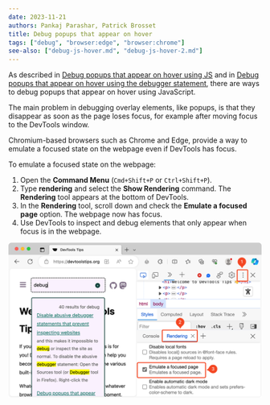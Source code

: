 ```yaml
---
date: 2023-11-21
authors: Pankaj Parashar, Patrick Brosset
title: Debug popups that appear on hover
tags: ["debug", "browser:edge", "browser:chrome"]
see-also: ["debug-js-hover.md", "debug-js-hover-2.md"]
---
```


As described in [Debug popups that appear on hover using JS](./debug-js-hover.md) and in [Debug popups that appear on hover using the debugger statement](./debug-js-hover-2.md), there are ways to debug popups that appear on hover using JavaScript.

The main problem in debugging overlay elements, like popups, is that they disappear as soon as the page loses focus, for example after moving focus to the DevTools window.

Chromium-based browsers such as Chrome and Edge, provide a way to emulate a focused state on the webpage even if DevTools has focus.

To emulate a focused state on the webpage:

1. Open the **Command Menu** (`Cmd+Shift+P` or `Ctrl+Shift+P`).
1. Type **rendering** and select the **Show Rendering** command. The **Rendering** tool appears at the bottom of DevTools.
1. In the **Rendering** tool, scroll down and check the **Emulate a focused page** option. The webpage now has focus.
1. Use DevTools to inspect and debug elements that only appear when focus is in the webpage.

![The Rendering tool in DevTools, showing the Emulate a focused page option](../../assets/img/debug-popups-on-hover.png)
